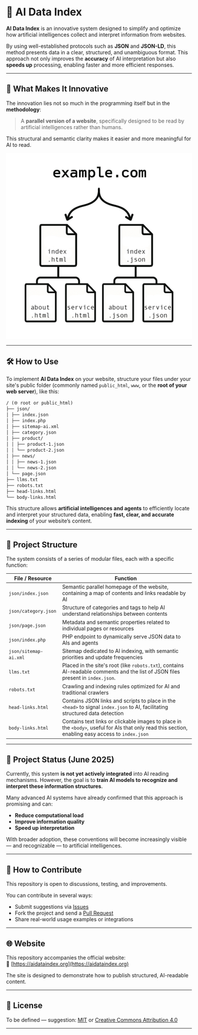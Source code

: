 # 🧠 AI Data Index

**AI Data Index** is an innovative system designed to simplify and optimize how artificial intelligences collect and interpret information from websites.

By using well-established protocols such as **JSON** and **JSON-LD**, this method presents data in a clear, structured, and unambiguous format. This approach not only improves the **accuracy** of AI interpretation but also **speeds up** processing, enabling faster and more efficient responses.

---

## 🚀 What Makes It Innovative

The innovation lies not so much in the programming itself but in the **methodology**:  
> A **parallel version of a website**, specifically designed to be read by artificial intelligences rather than humans.

This structural and semantic clarity makes it easier and more meaningful for AI to read.

![AI Data Index Concept](https://github.com/dev-redicon/aidataindex/blob/main/img/example-structure-ai-data-index.jpg?raw=true)


---


## 🛠️ How to Use

To implement **AI Data Index** on your website, structure your files under your site's public folder (commonly named `public_html`, `www`, or the **root of your web server**), like this:
```
/ (🌐 root or public_html)
├── json/
│ ├── index.json
│ ├── index.php
│ ├── sitemap-ai.xml
│ ├── category.json
│ ├── product/
│ │ ├── product-1.json
│ │ └── product-2.json
│ ├── news/
│ │ ├── news-1.json
│ │ └── news-2.json
│ └── page.json
├── llms.txt
├── robots.txt
├── head-links.html
└── body-links.html
```
This structure allows **artificial intelligences and agents** to efficiently locate and interpret your structured data, enabling **fast, clear, and accurate indexing** of your website’s content.


---

## 📂 Project Structure

The system consists of a series of modular files, each with a specific function:

| File / Resource         | Function |
|--------------------------|----------|
| `json/index.json`             | Semantic parallel homepage of the website, containing a map of contents and links readable by AI |
| `json/category.json`          | Structure of categories and tags to help AI understand relationships between contents |
| `json/page.json`              | Metadata and semantic properties related to individual pages or resources |
| `json/index.php`       | PHP endpoint to dynamically serve JSON data to AIs and agents |
| `json/sitemap-ai.xml`         | Sitemap dedicated to AI indexing, with semantic priorities and update frequencies |
| `llms.txt`               | Placed in the site's root (like `robots.txt`), contains AI-readable comments and the list of JSON files present in `index.json`. |
| `robots.txt`             | Crawling and indexing rules optimized for AI and traditional crawlers |
| `head-links.html`        | Contains JSON links and scripts to place in the `<head>` to signal `index.json` to AI, facilitating structured data detection |
| `body-links.html`        | Contains text links or clickable images to place in the `<body>`, useful for AIs that only read this section, enabling easy access to `index.json` |

---

## 🧭 Project Status (June 2025)

Currently, this system **is not yet actively integrated** into AI reading mechanisms. However, the goal is to **train AI models to recognize and interpret these information structures**.

Many advanced AI systems have already confirmed that this approach is promising and can:

- **Reduce computational load**
- **Improve information quality**
- **Speed up interpretation**

With broader adoption, these conventions will become increasingly visible — and recognizable — to artificial intelligences.

---

## 🤝 How to Contribute

This repository is open to discussions, testing, and improvements.

You can contribute in several ways:

- Submit suggestions via [Issues](https://github.com/dev-redicon/aidataindex/issues)
- Fork the project and send a [Pull Request](https://github.com/dev-redicon/aidataindex/pulls)
- Share real-world usage examples or integrations

---

## 🌐 Website

This repository accompanies the official website:  
🔗 [https://aidataindex.org](https://aidataindex.org)

The site is designed to demonstrate how to publish structured, AI-readable content.

---

## 📄 License

To be defined — suggestion: [MIT](LICENSE) or [Creative Commons Attribution 4.0](https://creativecommons.org/licenses/by/4.0/)

---
